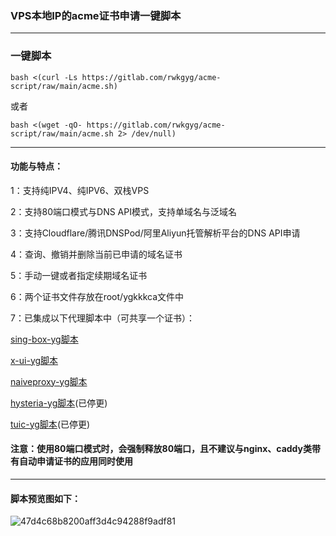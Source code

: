 ### VPS本地IP的acme证书申请一键脚本
-------------------------------------
### 一键脚本
```
bash <(curl -Ls https://gitlab.com/rwkgyg/acme-script/raw/main/acme.sh)
```
或者
```
bash <(wget -qO- https://gitlab.com/rwkgyg/acme-script/raw/main/acme.sh 2> /dev/null)
```
---------------------------------------
#### 功能与特点：
1：支持纯IPV4、纯IPV6、双栈VPS

2：支持80端口模式与DNS API模式，支持单域名与泛域名

3：支持Cloudflare/腾讯DNSPod/阿里Aliyun托管解析平台的DNS API申请

4：查询、撤销并删除当前已申请的域名证书 

5：手动一键或者指定续期域名证书

6：两个证书文件存放在root/ygkkkca文件中

7：已集成以下代理脚本中（可共享一个证书）：

[sing-box-yg脚本](https://github.com/yonggekkk/sing-box-yg)

[x-ui-yg脚本](https://github.com/yonggekkk/x-ui-yg)

[naiveproxy-yg脚本](https://github.com/yonggekkk/NaiveProxy-yg)

[hysteria-yg脚本](https://github.com/yonggekkk/Hysteria-yg)(已停更)

[tuic-yg脚本](https://github.com/yonggekkk/Tuic-yg)(已停更)

#### 注意：使用80端口模式时，会强制释放80端口，且不建议与nginx、caddy类带有自动申请证书的应用同时使用

---------------------------------------------

#### 脚本预览图如下：

![47d4c68b8200aff3d4c94288f9adf81](https://github.com/yonggekkk/acme-yg/assets/121604513/deb30cc7-5469-40b5-b747-0b1f481ec825)

